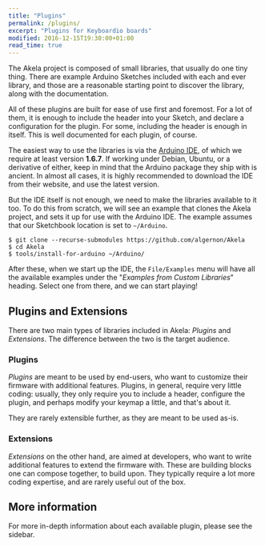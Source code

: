```yaml
---
title: "Plugins"
permalink: /plugins/
excerpt: "Plugins for Keyboardio boards"
modified: 2016-12-15T19:30:00+01:00
read_time: true
---
```


The Akela project is composed of small libraries, that usually do one tiny
thing. There are example Arduino Sketches included with each and ever library,
and those are a reasonable starting point to discover the library, along with
the documentation.

All of these plugins are built for ease of use first and foremost. For a lot of
them, it is enough to include the header into your Sketch, and declare a
configuration for the plugin. For some, including the header is enough in
itself. This is well documented for each plugin, of course.

The easiest way to use the libraries is via the [Arduino IDE][arduino:ide], of
which we require at least version **1.6.7**. If working under Debian, Ubuntu, or
a derivative of either, keep in mind that the Arduino package they ship with is
ancient. In almost all cases, it is highly recommended to download the IDE from
their website, and use the latest version.

But the IDE itself is not enough, we need to make the libraries available to it
too. To do this from scratch, we will see an example that clones the Akela
project, and sets it up for use with the Arduino IDE. The example assumes that
our Sketchbook location is set to `~/Arduino`.

 [arduino:ide]: https://www.arduino.cc/en/Main/Software

```
$ git clone --recurse-submodules https://github.com/algernon/Akela
$ cd Akela
$ tools/install-for-arduino ~/Arduino/
```

After these, when we start up the IDE, the `File/Examples` menu will have all
the available examples under the "*Examples from Custom Libraries*" heading.
Select one from there, and we can start playing!

## Plugins and Extensions

There are two main types of libraries included in Akela: *Plugins* and
*Extensions*. The difference between the two is the target audience.

### Plugins

*Plugins* are meant to be used by end-users, who want to customize their
firmware with additional features. Plugins, in general, require very little
coding: usually, they only require you to include a header, configure the
plugin, and perhaps modify your keymap a little, and that's about it.

They are rarely extensible further, as they are meant to be used as-is.

### Extensions

*Extensions* on the other hand, are aimed at developers, who want to write
additional features to extend the firmware with. These are building blocks one
can compose together, to build upon. They typically require a lot more coding
expertise, and are rarely useful out of the box.

## More information

For more in-depth information about each available plugin, please see the
sidebar.
